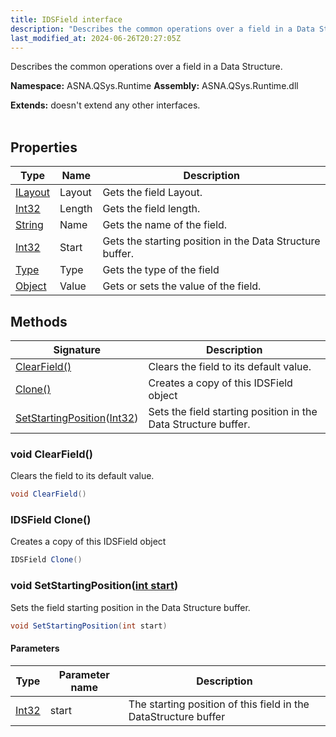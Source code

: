 ```yaml
---
title: IDSField interface
description: "Describes the common operations over a field in a Data Structure. "
last_modified_at: 2024-06-26T20:27:05Z
---
```


Describes the common operations over a field in a Data Structure.

**Namespace:** ASNA.QSys.Runtime
**Assembly:** ASNA.QSys.Runtime.dll

**Extends:** doesn't extend any other interfaces.
<br>
<br>

## Properties

| Type | Name | Description
| --- | --- | --- 
| [ILayout](/reference/runtime/qsys-runtime/i-layout.html) | Layout | Gets the field Layout. |
| [Int32](https://learn.microsoft.com/en-us/dotnet/csharp/language-reference/builtin-types/integral-numeric-types) | Length | Gets the field length. |
| [String](https://learn.microsoft.com/en-us/dotnet/api/system.string?view=net-8.0) | Name | Gets the name of the field. |
| [Int32](https://learn.microsoft.com/en-us/dotnet/csharp/language-reference/builtin-types/integral-numeric-types) | Start | Gets the starting position in the Data Structure buffer. |
| [Type](https://docs.microsoft.com/en-us/dotnet/api/system.type) | Type | Gets the type of the field |
| [Object](https://docs.microsoft.com/en-us/dotnet/api/system.object) | Value | Gets or sets the value of the field. |

## Methods

| Signature | Description |
| --- | --- |
| [ClearField()](#void-clearfield) | Clears the field to its default value.
| [Clone()](#idsfield-clone) | Creates a copy of this IDSField object
| [SetStartingPosition](#void-setstartingpositionint-start)([Int32](https://docs.microsoft.com/en-us/dotnet/api/system.int32)) | Sets the field starting position in the Data Structure buffer.

### void ClearField()

Clears the field to its default value.

```cs
void ClearField()
```

### IDSField Clone()

Creates a copy of this IDSField object

```cs
IDSField Clone()
```

### void SetStartingPosition([int start](https://learn.microsoft.com/en-us/dotnet/csharp/language-reference/builtin-types/integral-numeric-types))

Sets the field starting position in the Data Structure buffer.

```cs
void SetStartingPosition(int start)
```

#### Parameters

| Type | Parameter name | Description
| --- | --- | ---
| [Int32](https://docs.microsoft.com/en-us/dotnet/api/system.int32) | start | The starting position of this field in the DataStructure buffer
